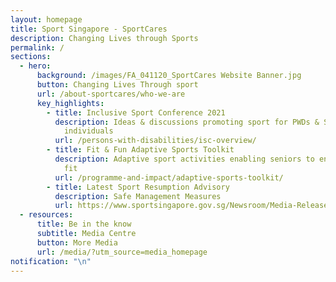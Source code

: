 ```yaml
---
layout: homepage
title: Sport Singapore - SportCares
description: Changing Lives through Sports
permalink: /
sections:
  - hero:
      background: /images/FA_041120_SportCares Website Banner.jpg
      button: Changing Lives Through sport
      url: /about-sportcares/who-we-are
      key_highlights:
        - title: Inclusive Sport Conference 2021
          description: Ideas & discussions promoting sport for PWDs & Special Needs
            individuals
          url: /persons-with-disabilities/isc-overview/
        - title: Fit & Fun Adaptive Sports Toolkit
          description: Adaptive sport activities enabling seniors to enjoy sport and stay
            fit
          url: /programme-and-impact/adaptive-sports-toolkit/
        - title: Latest Sport Resumption Advisory
          description: Safe Management Measures
          url: https://www.sportsingapore.gov.sg/Newsroom/Media-Releases/2021/June/Calibrated-Easing-of-SMM-for-Sport
  - resources:
      title: Be in the know
      subtitle: Media Centre
      button: More Media
      url: /media/?utm_source=media_homepage
notification: "\n"
---
```

